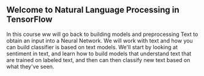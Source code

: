## Welcome to Natural Language Processing in TensorFlow
In this course ww will go back to building models and preprocessing Text to obtain an input into a Neural Network. We will work with text and how you can build classifier is based on text models. We'll start by looking at sentiment in text, and learn how to build models that understand text that are trained on labeled text, and then can then classify new text based on what they've seen.
